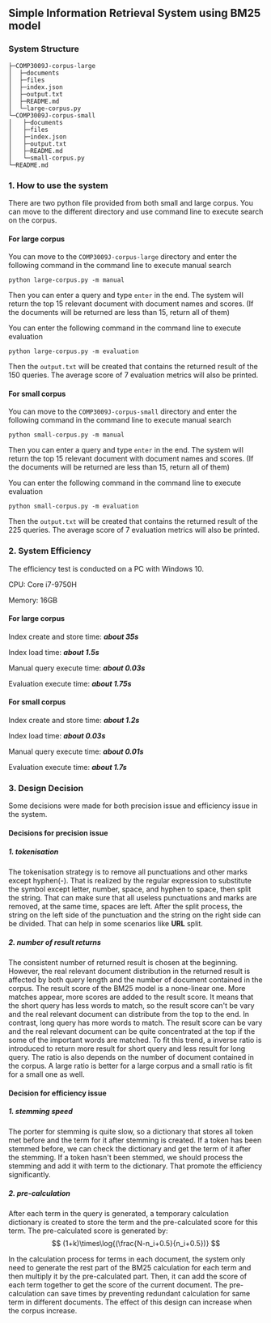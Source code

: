 ## Simple Information Retrieval System using BM25 model

### System Structure

```
├─COMP3009J-corpus-large
│  ├─documents
│  ├─files
│  ├─index.json
│  ├─output.txt
│  ├─README.md
│  └─large-corpus.py   
└─COMP3009J-corpus-small
│   ├─documents
│   ├─files
│   ├─index.json
│   ├─output.txt
│   ├─README.md
│   └─small-corpus.py
└─README.md
```

### 1. How to use the system

There are two python file provided from both small and large corpus. You can move to the different directory and use command line to execute search on the corpus.

#### For large corpus

You can move to the `COMP3009J-corpus-large` directory and enter the following command in the command line to execute manual search

```
python large-corpus.py -m manual
```

Then you can enter a query and type `enter` in the end. The system will return the top 15 relevant document with document names and scores. (If the documents will be returned are less than 15, return all of them)

You can enter the following command  in the command line to execute evaluation

```
python large-corpus.py -m evaluation
```

Then the `output.txt` will be created that contains the returned result of the 150 queries. The average score of 7 evaluation metrics will also be printed.

#### For small corpus

You can move to the `COMP3009J-corpus-small` directory and enter the following command in the command line to execute manual search

```
python small-corpus.py -m manual
```

Then you can enter a query and type `enter` in the end. The system will return the top 15 relevant document with document names and scores. (If the documents will be returned are less than 15, return all of them)

You can enter the following command  in the command line to execute evaluation

```
python small-corpus.py -m evaluation
```

Then the `output.txt` will be created that contains the returned result of the 225 queries. The average score of 7 evaluation metrics will also be printed.

### 2. System Efficiency

The efficiency test is conducted on a PC with Windows 10.

CPU: Core i7-9750H

Memory: 16GB

#### For large corpus

Index create and store time: 	***about 35s***

Index load time: 						 ***about 1.5s***

Manual query execute time:     ***about 0.03s***

Evaluation execute time:           ***about 1.75s***

#### For small corpus

Index create and store time: 	***about 1.2s***

Index load time: 						 ***about 0.03s***

Manual query execute time:     ***about 0.01s***

Evaluation execute time:           ***about 1.7s***

### 3. Design Decision

Some decisions were made for both precision issue and efficiency issue in the system.

#### Decisions for precision issue

##### 1. tokenisation

The tokenisation strategy is to remove all punctuations and other marks except hyphen(-).  That is realized by the regular expression to substitute the symbol except letter, number, space, and hyphen to space, then split the string. That can make sure that all useless punctuations and marks are removed, at the same time, spaces are left. After the split process, the string on the left side of the punctuation and the string on the right side can be divided. That can help in some scenarios like **URL** split. 

##### 2. number of result returns

The consistent number of returned result is chosen at the beginning. However, the real relevant document distribution in the returned result is affected by both query length and the number of document contained in the corpus. The result score of the BM25 model is a none-linear one. More matches appear, more scores are added to the result score. It means that the short query has less words to match, so the result score can't be vary and the real relevant document can distribute from the top to the end. In contrast, long query has more words to match. The result score can be vary and the real relevant document can be quite concentrated at the top if the some of the important words are matched. To fit this trend, a inverse ratio is introduced to return more result for short query and less result for long query. The ratio is also depends on the number of document contained in the corpus. A large ratio is better for a large corpus and a small ratio is fit for a small one as well.

#### Decision for efficiency issue

##### 1. stemming speed

The porter for stemming is quite slow, so a dictionary that stores all token met before and the term for it after stemming is created. If a token has been stemmed before, we can check the dictionary and get the term of it after the stemming. If a token hasn't been stemmed, we should process the stemming and add it with term to the dictionary. That promote the efficiency significantly.

##### 2. pre-calculation

After each term in the query is generated, a temporary calculation dictionary is created to store the term and the pre-calculated score for this term. The pre-calculated score is generated by:
$$
(1+k)\times\log{(\frac{N-n_i+0.5}{n_i+0.5})}
$$

 In the calculation process for terms in each document, the system only need to generate the rest part of the BM25 calculation for each term and then multiply it by the pre-calculated part. Then, it can add the score of each term together to get the score of the current document. The pre-calculation can save times by preventing redundant calculation for same term in different documents. The effect of this design can increase when the corpus increase.